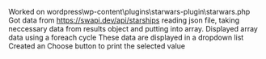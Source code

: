 Worked on wordpress\wp-content\plugins\starwars-plugin\starwars.php
Got data from https://swapi.dev/api/starships reading json file, taking neccessary data from results object and putting into array.
Displayed array data using a foreach cycle
These data are displayed in a dropdown list
Created an Choose button to print the selected value

